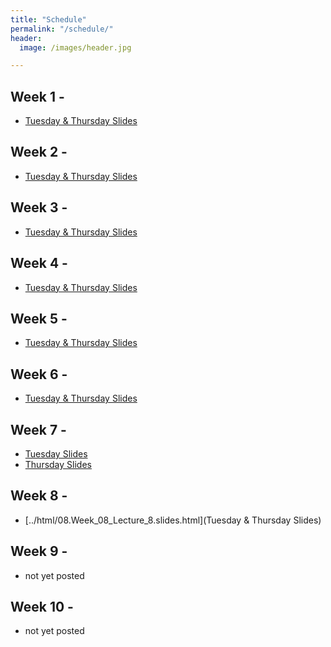 ```yaml
---
title: "Schedule"
permalink: "/schedule/"
header:
  image: /images/header.jpg

---
```


## Week 1 -
* <a href="https://wcresko.github.io/UO_ABS/html/01.Week_01_Lecture_1_total.html" >Tuesday & Thursday Slides</a>

## Week 2 -
* <a href="https://wcresko.github.io/UO_ABS/html/02.Week_02_Lecture.html" >Tuesday & Thursday Slides</a>

## Week 3 -
* <a href="https://wcresko.github.io/UO_ABS/html/03.Week_03_Lecture.html" >Tuesday & Thursday Slides</a>

## Week 4 -
* <a href="https://wcresko.github.io/UO_ABS/html/04.Week_04_Lecture_4_total.html" >Tuesday & Thursday Slides</a>

## Week 5 -
* <a href="https://wcresko.github.io/UO_ABS/html/05.Week_05_Lecture_5_total.html" >Tuesday & Thursday Slides</a>

## Week 6 -
* <a href="https://wcresko.github.io/UO_ABS/html/06.Week_06_Lecture_total.html" >Tuesday & Thursday Slides</a>

## Week 7 -
* <a href="https://wcresko.github.io/UO_ABS/html/07.Week_07_Lecture_7a.html" >Tuesday Slides</a>
* <a href="https://wcresko.github.io/UO_ABS/html/07.Week_07_Lecture_7b.html" >Thursday Slides</a>

## Week 8 -

* [../html/08.Week_08_Lecture_8.slides.html](Tuesday & Thursday Slides)

## Week 9 -

* not yet posted

## Week 10 -

* not yet posted

